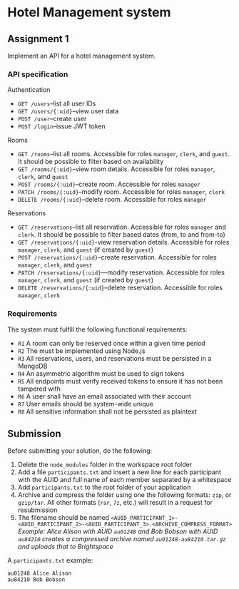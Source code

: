 # Hotel Management system
## Assignment 1
Implement an API for a hotel management system.

### API specification
Authentication
  - `GET /users`–list all user IDs
  - `GET /users/{:uid}`–view user data
  - `POST /user`–create user
  - `POST /login`–issue JWT token

Rooms
  - `GET /rooms`–list all rooms. Accessible for roles `manager`, `clerk`, and `guest`. It should be possible to filter based on availability
  - `GET /rooms/{:uid}`–view room details. Accessible for roles `manager`, `clerk`, amd `guest`
  - `POST /rooms/{:uid}`–create room. Accessible for roles `manager`
  - `PATCH /rooms/{:uid}`–modify room. Accessible for roles `manager`, `clerk`
  - `DELETE /rooms/{:uid}`–delete room. Accessible for roles `manager`

Reservations
  - `GET /reservations`–list all reservation. Accessible for roles `manager` and `clerk`. It should be possible to filter based dates (from, to and from-to)
  - `GET /reservations/{:uid}`-view reservation details. Accessible for roles `manager`, `clerk`, and `guest` (if created by `guest`)
  - `POST /reservations/{:uid}`–create reservation. Accessible for roles `manager`, `clerk`, and `guest` 
  - `PATCH /reservations/{:uid}`—modify reservation. Accessible for roles `manager`, `clerk`, and `guest` (if created by `guest`) 
  - `DELETE /reservations/{:uid}`–delete reservation. Accessible for roles `manager`, `clerk`

### Requirements
The system must fulfill the following functional requirements:
  - `R1` A room can only be reserved once within a given time period
  - `R2` The must be implemented using Node.js
  - `R3` All reservations, users, and reservations must be persisted in a MongoDB
  - `R4` An asymmetric algorithm must be used to sign tokens
  - `R5` All endpoints must verify received tokens to ensure it has not been tampered with
  - `R6` A user shall have an email associated with their account
  - `R7` User emails should be system-wide unique
  - `R8` All sensitive information shall not be persisted as plaintext

## Submission
Before submitting your solution, do the following:
1. Delete the `node_modules` folder in the workspace root folder
2. Add a file `participants.txt` and insert a new line for each participant with the AUID and full name of each member separated by a whitespace
3. Add `participants.txt` to the root folder of your application
4. Archive and compress the folder using one the following formats: `zip`, or `gzip/tar`. All other formats (`rar`, `7z`, etc.) will result in a request for resubmission
5. The filename should be named `<AUID_PARTICIPANT_1>-<AUID_PARTICIPANT_2>-<AUID_PARTICIPANT_3>.<ARCHIVE_COMPRESS_FORMAT>` _Example: Alice Alison with AUID `au01248` and Bob Bobson with AUID `au84210` creates a compressed archive named `au01248-au84210.tar.gz` and uploads that to Brightspace_

A `participants.txt` example:
```
au01248 Alice Alison
au84210 Bob Bobson
```